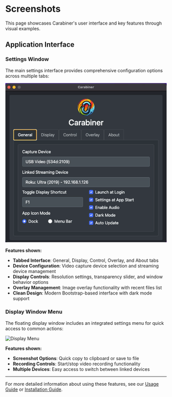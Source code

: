# Screenshots

This page showcases Carabiner's user interface and key features through visual examples.

## Application Interface

### Settings Window

The main settings interface provides comprehensive configuration options across multiple tabs:

![Settings Interface](./screenshots/screenshot-settings.gif)

**Features shown:**

- **Tabbed Interface**: General, Display, Control, Overlay, and About tabs
- **Device Configuration**: Video capture device selection and streaming device management
- **Display Controls**: Resolution settings, transparency slider, and window behavior options
- **Overlay Management**: Image overlay functionality with recent files list
- **Clean Design**: Modern Bootstrap-based interface with dark mode support

### Display Window Menu

The floating display window includes an integrated settings menu for quick access to common actions:

![Display Menu](./screenshots/screenshot-display-menu.gif)

**Features shown:**

- **Screenshot Options**: Quick copy to clipboard or save to file
- **Recording Controls**: Start/stop video recording functionality
- **Multiple Devices**: Easy access to switch between linked devices

---

For more detailed information about using these features, see our [Usage Guide](./usage-guide.md) or [Installation Guide](./installation.md).
